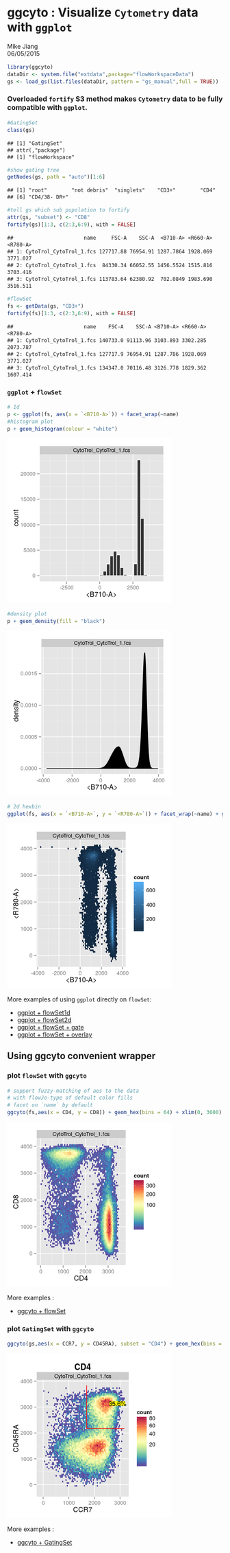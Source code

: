 # ggcyto : Visualize `Cytometry` data with `ggplot`
Mike Jiang  
06/05/2015  




```r
library(ggcyto)
dataDir <- system.file("extdata",package="flowWorkspaceData")
gs <- load_gs(list.files(dataDir, pattern = "gs_manual",full = TRUE))
```

### Overloaded `fortify` S3 method makes `Cytometry` data to be fully compatible with `ggplot`. 


```r
#GatingSet
class(gs)
```

```
## [1] "GatingSet"
## attr(,"package")
## [1] "flowWorkspace"
```

```r
#show gating tree
getNodes(gs, path = "auto")[1:6]
```

```
## [1] "root"        "not debris"  "singlets"    "CD3+"        "CD4"        
## [6] "CD4/38- DR+"
```

```r
#tell gs which sub pupolation to fortify
attr(gs, "subset") <- "CD8"
fortify(gs)[1:3, c(2:3,6:9), with = FALSE]
```

```
##                       name     FSC-A    SSC-A  <B710-A> <R660-A> <R780-A>
## 1: CytoTrol_CytoTrol_1.fcs 127717.88 76954.91 1287.7864 1928.069 3771.027
## 2: CytoTrol_CytoTrol_1.fcs  84330.34 66052.55 1456.5524 1515.816 3703.416
## 3: CytoTrol_CytoTrol_1.fcs 113783.64 62380.92  702.0849 1983.690 3516.511
```

```r
#flowSet
fs <- getData(gs, "CD3+")
fortify(fs)[1:3, c(2:3,6:9), with = FALSE]
```

```
##                       name    FSC-A    SSC-A <B710-A> <R660-A> <R780-A>
## 1: CytoTrol_CytoTrol_1.fcs 140733.0 91113.96 3103.893 3302.285 2073.787
## 2: CytoTrol_CytoTrol_1.fcs 127717.9 76954.91 1287.786 1928.069 3771.027
## 3: CytoTrol_CytoTrol_1.fcs 134347.0 70116.48 3126.778 1829.362 1607.414
```

### `ggplot` + `flowSet`

```r
# 1d
p <- ggplot(fs, aes(x = `<B710-A>`)) + facet_wrap(~name) 
#histogram plot
p + geom_histogram(colour = "white")
```

![](README_files/figure-html/unnamed-chunk-4-1.png) 

```r
#density plot
p + geom_density(fill = "black")
```

![](README_files/figure-html/unnamed-chunk-4-2.png) 

```r
# 2d hexbin
ggplot(fs, aes(x = `<B710-A>`, y = `<R780-A>`)) + facet_wrap(~name) + geom_hex(bins = 64)
```

![](README_files/figure-html/unnamed-chunk-4-3.png) 

More examples of using `ggplot` directly on `flowSet`:

* [ggplot + flowSet1d](vignettes/ggplot.flowSet.1d.md)
* [ggplot + flowSet2d](vignettes/ggplot.flowSet.2d.md)
* [ggplot + flowSet + gate](vignettes/ggplot.flowSet.gate.md)
* [ggplot + flowSet + overlay](vignettes/ggplot.flowSet.overlay.md)

## Using **ggcyto** convenient wrapper

### plot `flowSet` with `ggcyto`

```r
# support fuzzy-matching of aes to the data
# with flowJo-type of default color fills
# facet on `name` by default
ggcyto(fs,aes(x = CD4, y = CD8)) + geom_hex(bins = 64) + xlim(0, 3600)
```

![](README_files/figure-html/unnamed-chunk-5-1.png) 

More examples :

* [ggcyto + flowSet](vignettes/ggcyto.flowSet.md)


### plot `GatingSet` with `ggcyto`

```r
ggcyto(gs,aes(x = CCR7, y = CD45RA), subset = "CD4") + geom_hex(bins = 64) + geom_gate("CD4/CCR7+ 45RA+") + geom_stats(fill = "yellow", size = 4)
```

![](README_files/figure-html/unnamed-chunk-6-1.png) 

More examples :

* [ggcyto + GatingSet](vignettes/ggcyto.GatingSet.md)

